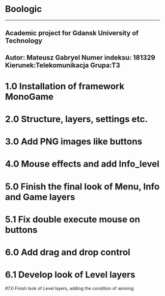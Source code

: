 # Boologic

-----------------------------------------------------
Academic project for Gdansk University of Technology
-----------------------------------------------------
Autor: Mateusz Gabryel
Numer indeksu: 181329
Kierunek:Telekomunikacja
Grupa:T3
-----------------------------------------------------

# 1.0 Installation of framework MonoGame

# 2.0 Structure, layers, settings etc.

# 3.0 Add PNG images like buttons

# 4.0 Mouse effects and add Info_level

# 5.0 Finish the final look of Menu, Info and Game layers
# 5.1 Fix double execute mouse on buttons

# 6.0 Add drag and drop control
# 6.1 Develop look of Level layers

#7.0 Finish look of Level layers, adding the condition of winning